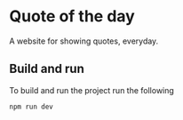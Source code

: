 # Quote of the day

A website for showing quotes, everyday.

## Build and run

To build and run the project run the following

```bash
npm run dev
```
